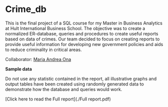 # Crime_db

This is the final project of a SQL course for my Master in Business Analytics at Hult International Business School.
The objective was to create a normalized ER-database, queries and procedures to create useful reports based on data of crimes.
Our team decided to focus on creating reports to provide useful information for developing new government policies and aids to reduce criminality in critical areas.

Collaborator: [Maria Andrea Ona](https://github.com/mandreaona)


**Sample data**

Do not use any statistic contained in the report, all illustrative graphs and output tables have been created using randomly generated data to demonstrate how the database and queries would work.

[Click here to read the Full report](./Full report.pdf)
